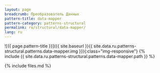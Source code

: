 ```yaml
---
layout: page
breadcrumb: Преобразователь Данных
pattern-title: data-mapper
pattern-category: patterns-structural
permalink: ru/structural/data-mapper/
lang: ru
---
```


![{{ page.pattern-title }}]({{ site.baseurl }}{{ site.data.ru.patterns-structural.patterns.data-mapper.img }}){:class="img-responsive"}
{% include {{ site.data.ru.patterns-structural.patterns.data-mapper.path }} %}

{% include files.md %}